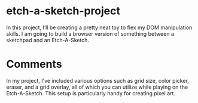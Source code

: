 # etch-a-sketch-project

In this project, I’ll be creating a pretty neat toy to flex my DOM manipulation skills. I am going to build a browser version of something between a sketchpad and an Etch-A-Sketch.

# Comments

In my project, I've included various options such as grid size, color picker, eraser, and a grid overlay, all of which you can utilize while playing on the Etch-A-Sketch. This setup is particularly handy for creating pixel art.
